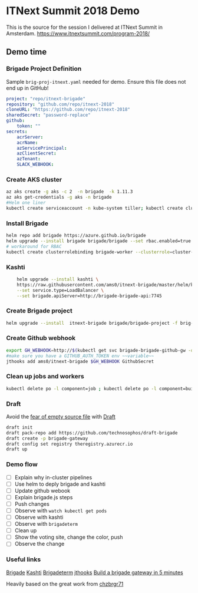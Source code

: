 # ITNext Summit 2018 Demo

This is the source for the session I delivered at ITNext Summit in Amsterdam. <https://www.itnextsummit.com/program-2018/>

## Demo time

### Brigade Project Definition

Sample `brig-proj-itnext.yaml` needed for demo. Ensure this file does not end up in GitHub!

```yaml
project: "repo/itnext-brigade"
repository: "github.com/repo/itnext-2018"
cloneURL: "https://github.com/repo/itnext-2018"
sharedSecret: "password-replace"
github:
    token: ""
secrets:
    acrServer:
    acrName:
    azServicePrincipal:
    azClientSecret:
    azTenant:
    SLACK_WEBHOOK:
```

### Create AKS cluster

```bash
az aks create -g aks -c 2  -n brigade  -k 1.11.3
az aks get-credentials -g aks -n brigade
#Helm one liner 
kubectl create serviceaccount -n kube-system tiller; kubectl create clusterrolebinding tiller --clusterrole=cluster-admin --serviceaccount=kube-system:tiller; helm init --service-account tiller
```

### Install Brigade

```bash
helm repo add brigade https://azure.github.io/brigade
helm upgrade --install brigade brigade/brigade --set rbac.enabled=true --set vacuum.enabled=false --set api.service.type=LoadBalancer
# workaround for RBAC
kubectl create clusterrolebinding brigade-worker --clusterrole=cluster-admin --serviceaccount=default:brigade-worker
```

### Kashti

```bash
    helm upgrade --install kashti \
    https://raw.githubusercontent.com/ams0/itnext-brigade/master/helm/kashti/kashti-0.1.0.tgz \
    --set service.type=LoadBalancer \
    --set brigade.apiServer=http://brigade-brigade-api:7745
```

### Create Brigade project

```bash
helm upgrade --install  itnext-brigade brigade/brigade-project -f brig-proj-itnext.yaml
```

### Create Github webhook

```bash
export GH_WEBHOOK=http://$(kubectl get svc brigade-brigade-github-gw -o jsonpath='{.status.loadBalancer.ingress[0].ip}'):7744/events/github
#make sure you have a GITHUB_AUTH_TOKEN env ~~variable~~
jthooks add ams0/itnext-brigade $GH_WEBHOOK GithubSecret
```

### Clean up jobs and workers

```bash
kubectl delete po -l component=job ; kubectl delete po -l component=build
```

### Draft

Avoid the [fear of empty source file](https://ayende.com/blog/184993-A/the-fear-of-an-empty-source-file) with [Draft](https://draft.sh/)

```bash
draft init
draft pack-repo add https://github.com/technosophos/draft-brigade
draft create -p brigade-gateway
draft config set registry theregistry.azurecr.io
draft up
```

### Demo flow

- [ ] Explain why in-cluster pipelines
- [ ] Use helm to deply brigade and kashti
- [ ] Update github webook
- [ ] Explain brigade.js steps
- [ ] Push changes
- [ ] Observe with `watch kubectl get pods`
- [ ] Observe with kashti
- [ ] Observe with `brigadeterm`
- [ ] Clean up
- [ ] Show the voting site, change the color, push
- [ ] Observe the change

### Useful links

[Brigade](https://brigade.sh/)
[Kashti](https://github.com/Azure/kashti)
[Brigadeterm](https://github.com/slok/brigadeterm/releases)
[jthooks](https://github.com/ceejbot/jthooks)
[Build a brigade gateway in 5 minutes](http://technosophos.com/2018/04/23/building-brigade-gateways-the-easy-way.html)

Heavily based on the great work from [chzbrgr71](https://github.com/chzbrgr71/kube-con-2018)
